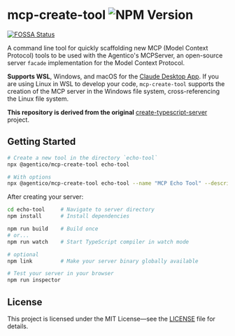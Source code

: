 # mcp-create-tool ![NPM Version](https://img.shields.io/npm/v/%40agentico%2Fmcp-create-tool)
[![FOSSA Status](https://app.fossa.com/api/projects/git%2Bgithub.com%2Fagentico%2Fmcp-create-tool.svg?type=shield)](https://app.fossa.com/projects/git%2Bgithub.com%2agentico%2Fmcp-create-tool?ref=badge_shield)

A command line tool for quickly scaffolding new MCP (Model Context Protocol) tools to be used with the Agentico's MCPServer, an open-source server `facade` implementation for the Model Context Protocol.

**Supports WSL**, Windows, and macOS for the [Claude Desktop App](https://claude.ai/download). If you are using Linux in WSL to develop your code, `mcp-create-tool` supports the creation of the MCP server in the Windows file system, cross-referencing the Linux file system.

**This repository is derived from the original** [create-typescript-server](https://github.com/modelcontextprotocol/create-typescript-server) project.

## Getting Started

```bash
# Create a new tool in the directory `echo-tool`
npx @agentico/mcp-create-tool echo-tool

# With options
npx @agentico/mcp-create-tool echo-tool --name "MCP Echo Tool" --description "A custom MCP tool that echoes input messages."
```

After creating your server:

```bash
cd echo-tool     # Navigate to server directory
npm install      # Install dependencies

npm run build    # Build once
# or...
npm run watch    # Start TypeScript compiler in watch mode

# optional
npm link         # Make your server binary globally available

# Test your server in your browser
npm run inspector
```

## License

This project is licensed under the MIT License—see the [LICENSE](LICENSE) file for details.
